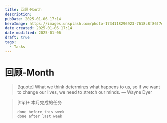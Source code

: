 ```yaml
---
title: 回顾-Month
description: 
pubDate: 2025-01-06 17:14
heroImage: https://images.unsplash.com/photo-1734118296923-7618c8f86f7d?crop=entropy&cs=srgb&fm=jpg&ixid=M3w2Mjc5MjV8MHwxfHJhbmRvbXx8fHx8fHx8fDE3MzYxNTQ4ODh8&ixlib=rb-4.0.3&q=85&w=1200h=400
date created: 2025-01-06 17:14
date modified: 2025-01-06
draft: true
tags:
  - Tasks
---
```


# 回顾-Month

> [!quote] What we think determines what happens to us, so if we want to change our lives, we need to stretch our minds.
> — Wayne Dyer

>[!tip]+ 本月完成的任务
>```tasks
> done before this week
> done after last week
> ```


